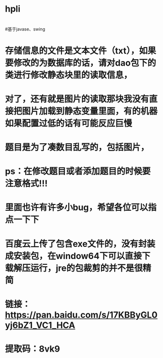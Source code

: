 # hpli
#
#
#
#
#
#
#
#
#





#基于javase、swing
# 存储信息的文件是文本文件（txt），如果要修改的为数据库的话，请对dao包下的类进行修改静态块里的读取信息，
# 对了，还有就是图片的读取那块我没有直接把图片加载到静态变量里面，有的机器如果配置过低的话有可能反应巨慢
# 题目是为了凑数目乱写的，包括图片，
# ps：在修改题目或者添加题目的时候要注意格式!!!
# 里面也许有许多小bug，希望各位可以指点一下下

# 百度云上传了包含exe文件的，没有封装成安装包，在window64下可以直接下载解压运行，jre的包裁剪的并不是很精简
# 链接：https://pan.baidu.com/s/17KBByGL0yj6bZ1_VC1_HCA 
# 提取码：8vk9 

